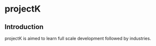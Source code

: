 # projectK

## Introduction

projectK is aimed to learn full scale development followed by industries.
